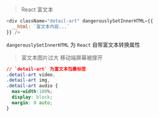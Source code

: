 > React 富文本

```js
<div className="detail-art" dangerouslySetInnerHTML={{
  __html: `富文本内容...`
}} />
```
`dangerouslySetInnerHTML` 为 `React` 自带富文本转换属性

> 富文本图片过大 移动端屏幕被撑开
```css
// `detail-art` 为富文本包裹标签
.detail-art video,
.detail-art img,
.detail-art audio {
  max-width:100%;
  display: block;
  margin: 0 auto;
}
```
